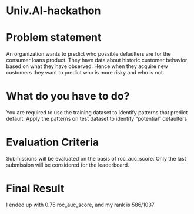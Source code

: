 # Univ.AI-hackathon
# Problem statement
An organization wants to predict who possible defaulters are for the consumer loans product. They have data about historic customer behavior based on what they have observed. Hence when they acquire new customers they want to predict who is more risky and who is not.

# What do you have to do?
You are required to use the training dataset to identify patterns that predict default. Apply the patterns on test dataset to identify “potential” defaulters

# Evaluation Criteria
Submissions will be evaluated on the basis of roc_auc_score. Only the last submission will be considered for the leaderboard.

# Final Result
I ended up with 0.75 roc_auc_score, and my rank is 586/1037
